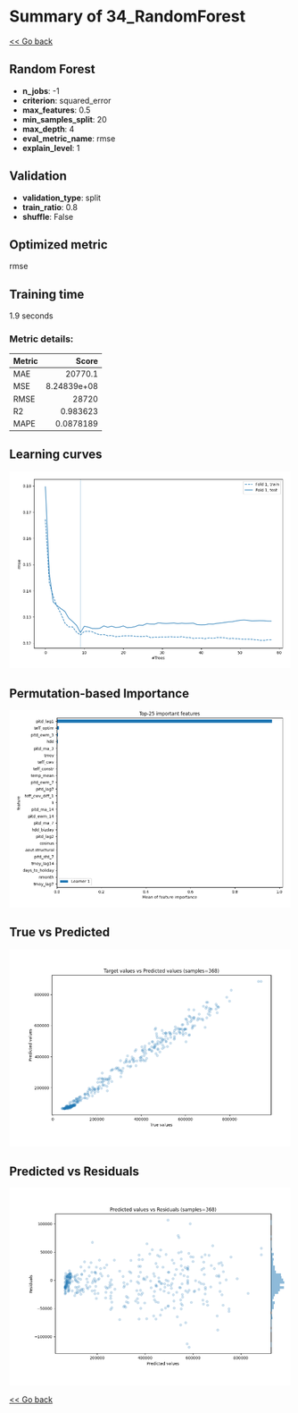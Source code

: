 # Summary of 34_RandomForest

[<< Go back](../README.md)


## Random Forest
- **n_jobs**: -1
- **criterion**: squared_error
- **max_features**: 0.5
- **min_samples_split**: 20
- **max_depth**: 4
- **eval_metric_name**: rmse
- **explain_level**: 1

## Validation
 - **validation_type**: split
 - **train_ratio**: 0.8
 - **shuffle**: False

## Optimized metric
rmse

## Training time

1.9 seconds

### Metric details:
| Metric   |           Score |
|:---------|----------------:|
| MAE      | 20770.1         |
| MSE      |     8.24839e+08 |
| RMSE     | 28720           |
| R2       |     0.983623    |
| MAPE     |     0.0878189   |



## Learning curves
![Learning curves](learning_curves.png)

## Permutation-based Importance
![Permutation-based Importance](permutation_importance.png)
## True vs Predicted

![True vs Predicted](true_vs_predicted.png)


## Predicted vs Residuals

![Predicted vs Residuals](predicted_vs_residuals.png)



[<< Go back](../README.md)
